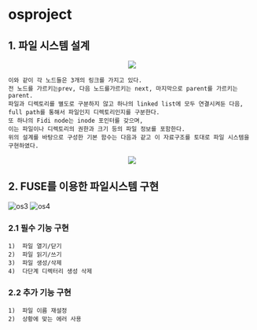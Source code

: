# osproject

## 1.	파일 시스템 설계 

<p align="center"><img src="https://user-images.githubusercontent.com/34092568/50624157-96a23280-0f60-11e9-8b9b-a29e39a0875c.png"></p>
    
    이와 같이 각 노드들은 3개의 링크를 가지고 있다.
    전 노드를 가르키는prev, 다음 노드를가르키는 next, 마지막으로 parent를 가르키는 parent.
    파일과 디렉토리를 별도로 구분하지 않고 하나의 linked list에 모두 연결시켜둔 다음, 
    full path를 통해서 파일인지 디렉토리인지를 구분한다.
    또 하나의 Fidi node는 inode 포인터를 갖으며, 
    이는 파일이나 디렉토리의 권한과 크기 등의 파일 정보를 포함한다.
    위의 설계를 바탕으로 구성한 기본 함수는 다음과 같고 이 자료구조를 토대로 파일 시스템을 구현하였다. 

<p align="center"><img src="https://user-images.githubusercontent.com/34092568/50625459-ad01bb80-0f6b-11e9-9672-aad5ef04d37c.png"></p>

## 2.	FUSE를 이용한 파일시스템 구현

![os3](https://user-images.githubusercontent.com/34092568/50625542-2ef1e480-0f6c-11e9-8ea8-fdddd5210d5d.png)
![os4](https://user-images.githubusercontent.com/34092568/50625543-2ef1e480-0f6c-11e9-805e-b83b55dbe34b.png)


  ### 2.1	필수 기능 구현
    1)	파일 열기/닫기
    2)	파일 읽기/쓰기
    3)	파일 생성/삭제
    4)	다단계 디렉터리 생성 삭제

  ### 2.2	추가 기능 구현
    1)	파일 이름 재설정
    2)	상황에 맞는 에러 사용

